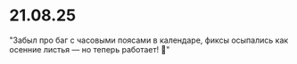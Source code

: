 # 21.08.25

"Забыл про баг с часовыми поясами в календаре, фиксы осыпались как осенние листья — но теперь работает! 🍂"
